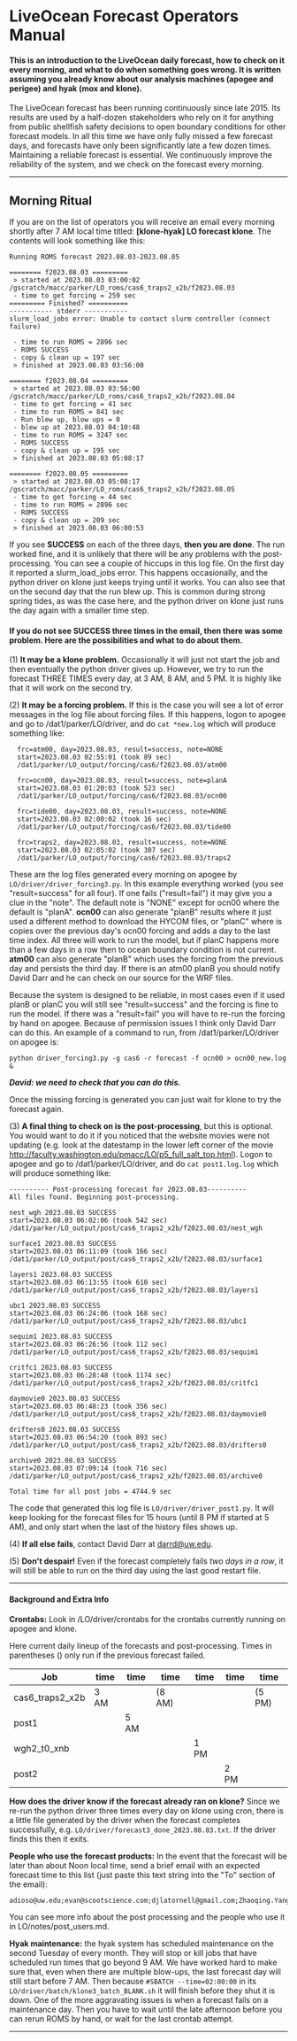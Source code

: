 # LiveOcean Forecast Operators Manual

#### This is an introduction to the LiveOcean daily forecast, how to check on it every morning, and what to do when something goes wrong. It is written assuming you already know about our analysis machines (apogee and perigee) and hyak (mox and klone).

The LiveOcean forecast has been running continuously since late 2015. Its results are used by a half-dozen stakeholders who rely on it for anything from public shellfish safety decisions to open boundary conditions for other forecast models. In all this time we have only fully missed a few forecast days, and forecasts have only been significantly late a few dozen times. Maintaining a reliable forecast is essential. We continuously improve the reliability of the system, and we check on the forecast every morning.

---

## Morning Ritual

If you are on the list of operators you will receive an email every morning shortly after 7 AM local time titled: **[klone-hyak] LO forecast klone**. The contents will look something like this:
```
Running ROMS forecast 2023.08.03-2023.08.05

======== f2023.08.03 =========
 > started at 2023.08.03 03:00:02
/gscratch/macc/parker/LO_roms/cas6_traps2_x2b/f2023.08.03
 - time to get forcing = 259 sec
========= Finished? ==========
----------- stderr -----------
slurm_load_jobs error: Unable to contact slurm controller (connect failure)

 - time to run ROMS = 2896 sec
 - ROMS SUCCESS
 - copy & clean up = 197 sec
 > finished at 2023.08.03 03:56:00

======== f2023.08.04 =========
 > started at 2023.08.03 03:56:00
/gscratch/macc/parker/LO_roms/cas6_traps2_x2b/f2023.08.04
 - time to get forcing = 41 sec
 - time to run ROMS = 841 sec
 - Run blew up, blow ups = 0
 - blew up at 2023.08.03 04:10:48
 - time to run ROMS = 3247 sec
 - ROMS SUCCESS
 - copy & clean up = 195 sec
 > finished at 2023.08.03 05:08:17

======== f2023.08.05 =========
 > started at 2023.08.03 05:08:17
/gscratch/macc/parker/LO_roms/cas6_traps2_x2b/f2023.08.05
 - time to get forcing = 44 sec
 - time to run ROMS = 2896 sec
 - ROMS SUCCESS
 - copy & clean up = 209 sec
 > finished at 2023.08.03 06:00:53
```
If you see **SUCCESS** on each of the three days, **then you are done**. The run worked fine, and it is unlikely that there will be any problems with the post-processing. You can see a couple of hiccups in this log file. On the first day it reported a slurm_load_jobs error. This happens occasionally, and the python driver on klone just keeps trying until it works. You can also see that on the second day that the run blew up. This is common during strong spring tides, as was the case here, and the python driver on klone just runs the day again with a smaller time step.

#### If you do not see SUCCESS three times in the email, then there was some problem. Here are the possibilities and what to do about them.

(1) **It may be a klone problem.** Occasionally it will just not start the job and then eventually the python driver gives up. However, we try to run the forecast THREE TIMES every day, at 3 AM, 8 AM, and 5 PM. It is highly like that it will work on the second try.

(2) **It may be a forcing problem.** If this is the case you will see a lot of error messages in the log file about forcing files. If this happens, logon to apogee and go to /dat1/parker/LO/driver, and do  `cat *new.log` which will produce something like:
```
  frc=atm00, day=2023.08.03, result=success, note=NONE
  start=2023.08.03 02:55:01 (took 89 sec)
  /dat1/parker/LO_output/forcing/cas6/f2023.08.03/atm00

  frc=ocn00, day=2023.08.03, result=success, note=planA
  start=2023.08.03 01:20:03 (took 523 sec)
  /dat1/parker/LO_output/forcing/cas6/f2023.08.03/ocn00

  frc=tide00, day=2023.08.03, result=success, note=NONE
  start=2023.08.03 02:00:02 (took 16 sec)
  /dat1/parker/LO_output/forcing/cas6/f2023.08.03/tide00

  frc=traps2, day=2023.08.03, result=success, note=NONE
  start=2023.08.03 02:05:02 (took 307 sec)
  /dat1/parker/LO_output/forcing/cas6/f2023.08.03/traps2
```
These are the log files generated every morning on apogee by `LO/driver/driver_forcing3.py`. In this example everything worked (you see "result=success" for all four). If one fails ("result=fail") it may give you a clue in the "note". The default note is "NONE" except for ocn00 where the default is "planA". **ocn00** can also generate "planB" results where it just used a different method to download the HYCOM files, or "planC" where is copies over the previous day's ocn00 forcing and adds a day to the last time index. All three will work to run the model, but if planC happens more than a few days in a row then to ocean boundary condition is not current. **atm00** can also generate "planB" which uses the forcing from the previous day and persists the third day. If there is an atm00 planB you should notify David Darr and he can check on our source for the WRF files.

Because the system is designed to be reliable, in most cases even if it used planB or planC you will still see "result=success" and the forcing is fine to run the model. If there was a "result=fail" you will have to re-run the forcing by hand on apogee. Because of permission issues I think only David Darr can do this. An example of a command to run, from /dat1/parker/LO/driver on apogee is:
```
python driver_forcing3.py -g cas6 -r forecast -f ocn00 > ocn00_new.log &
```
_**David: we need to check that you can do this.**_

Once the missing forcing is generated you can just wait for klone to try the forecast again.

(3) **A final thing to check on is the post-processing**, but this is optional. You would want to do it if you noticed that the website movies were not updating (e.g. look at the datestamp in the lower left corner of the movie http://faculty.washington.edu/pmacc/LO/p5_full_salt_top.html). Logon to apogee and go to /dat1/parker/LO/driver, and do  `cat post1.log.log` which will produce something like:
```
---------- Post-processing forecast for 2023.08.03----------
All files found. Beginning post-processing.

nest_wgh 2023.08.03 SUCCESS
start=2023.08.03 06:02:06 (took 542 sec)
/dat1/parker/LO_output/post/cas6_traps2_x2b/f2023.08.03/nest_wgh

surface1 2023.08.03 SUCCESS
start=2023.08.03 06:11:09 (took 166 sec)
/dat1/parker/LO_output/post/cas6_traps2_x2b/f2023.08.03/surface1

layers1 2023.08.03 SUCCESS
start=2023.08.03 06:13:55 (took 610 sec)
/dat1/parker/LO_output/post/cas6_traps2_x2b/f2023.08.03/layers1

ubc1 2023.08.03 SUCCESS
start=2023.08.03 06:24:06 (took 168 sec)
/dat1/parker/LO_output/post/cas6_traps2_x2b/f2023.08.03/ubc1

sequim1 2023.08.03 SUCCESS
start=2023.08.03 06:26:56 (took 112 sec)
/dat1/parker/LO_output/post/cas6_traps2_x2b/f2023.08.03/sequim1

critfc1 2023.08.03 SUCCESS
start=2023.08.03 06:28:48 (took 1174 sec)
/dat1/parker/LO_output/post/cas6_traps2_x2b/f2023.08.03/critfc1

daymovie0 2023.08.03 SUCCESS
start=2023.08.03 06:48:23 (took 356 sec)
/dat1/parker/LO_output/post/cas6_traps2_x2b/f2023.08.03/daymovie0

drifters0 2023.08.03 SUCCESS
start=2023.08.03 06:54:20 (took 893 sec)
/dat1/parker/LO_output/post/cas6_traps2_x2b/f2023.08.03/drifters0

archive0 2023.08.03 SUCCESS
start=2023.08.03 07:09:14 (took 716 sec)
/dat1/parker/LO_output/post/cas6_traps2_x2b/f2023.08.03/archive0

Total time for all post jobs = 4744.9 sec
```
The code that generated this log file is `LO/driver/driver_post1.py`. It will keep looking for the forecast files for 15 hours (until 8 PM if started at 5 AM), and only start when the last of the history files shows up.

(4) **If all else fails**, contact David Darr at darrd@uw.edu.

(5) **Don't despair!** Even if the forecast completely fails _two days in a row_, it will still be able to run on the third day using the last good restart file.

---

#### Background and Extra Info

**Crontabs:** Look in /LO/driver/crontabs for the crontabs currently running on apogee and klone.

Here current daily lineup of the forecasts and post-processing. Times in parentheses () only run if the previous forecast failed.

| Job | time | time | time | time | time | time |
| --- | --- | --- | --- | --- | --- | --- |
| cas6_traps2_x2b | 3 AM | | (8 AM) | | | (5 PM) |
| post1 | | 5 AM | | | | |
| wgh2_t0_xnb | | | | 1 PM | | |
| post2 | | | | | 2 PM | |


**How does the driver know if the forecast already ran on klone?** Since we re-run the python driver three times every day on klone using cron, there is a little file generated by the driver when the forecast completes successfully, e.g. `LO/driver/forecast3_done_2023.08.03.txt`. If the driver finds this then it exits.

**People who use the forecast products:** In the event that the forecast will be later than about Noon local time, send a brief email with an expected forecast time to this list (just paste this text string into the "To" section of the email):
```
adioso@uw.edu;evan@scootscience.com;djlatornell@gmail.com;Zhaoqing.Yang@pnnl.gov;ryan.mccabe@noaa.gov;harpers@uw.edu;p.maccready@gmail.com
```
You can see more info about the post processing and the people who use it in LO/notes/post_users.md.

**Hyak maintenance:** the hyak system has scheduled maintenance on the second Tuesday of every month. They will stop or kill jobs that have scheduled run times that go beyond 9 AM. We have worked hard to make sure that, even when there are multiple blow-ups, the last forecast day will still start before 7 AM. Then because `#SBATCH --time=02:00:00` in its `LO/driver/batch/klone3_batch_BLANK.sh` it will finish before they shut it is down. One of the more aggravating issues is when a forecast fails on a maintenance day. Then you have to wait until the late afternoon before you can rerun ROMS by hand, or wait for the last crontab attempt.

---
